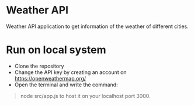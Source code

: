 # Weather API
Weather API application to get information of the weather of different cities.

# Run on local system
- Clone the repository
- Change the API key by creating an account on https://openweathermap.org/ 
- Open the terminal and write the command:
> node src/app.js
to host it on your localhost port 3000.
